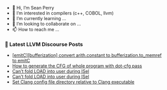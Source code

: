 - 👋 Hi, I’m Sean Perry
- 👀 I’m interested in compilers (c++, COBOL, llvm)
- 🌱 I’m currently learning ...
- 💞️ I’m looking to collaborate on ...
- 📫 How to reach me ...

<!---
s66perry/s66perry is a ✨ special ✨ repository because its `README.md` (this file) appears on your GitHub profile.
You can click the Preview link to take a look at your changes.
--->
### 📕 Latest LLVM Discourse Posts

<!-- DISCOURSE-LLVM:START -->
- [[emitC][bufferization] convert arith.constant to bufferization.to_memref to emitC](https://discourse.llvm.org/t/emitc-bufferization-convert-arith-constant-to-bufferization-to-memref-to-emitc/83940#post_5)
- [How to generate the CFG of whole program with dot-cfg pass](https://discourse.llvm.org/t/how-to-generate-the-cfg-of-whole-program-with-dot-cfg-pass/83970#post_2)
- [Can&#39;t fold LOAD into user during ISel](https://discourse.llvm.org/t/cant-fold-load-into-user-during-isel/83137#post_16)
- [Can&#39;t fold LOAD into user during ISel](https://discourse.llvm.org/t/cant-fold-load-into-user-during-isel/83137#post_15)
- [Set Clang config file directory relative to Clang executable](https://discourse.llvm.org/t/set-clang-config-file-directory-relative-to-clang-executable/83962#post_4)
<!-- DISCOURSE-LLVM:END -->
